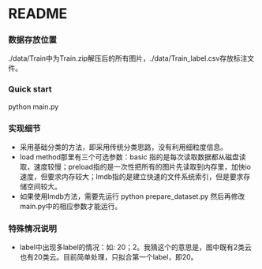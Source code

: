 # README

### 数据存放位置

./data/Train中为Train.zip解压后的所有图片，./data/Train_label.csv存放标注文件。

### Quick start

 python main.py

### 实现细节

- 采用基础分类的方法，即采用传统分类思路，没有利用细粒度信息。
- load method那里有三个可选参数：basic 指的是每次读取数据都从磁盘读取，速度较慢；preload指的是一次性把所有的图片先读取到内存里，加快io速度，但要求内存较大；lmdb指的是建立快速的文件系统索引，但是要求存储空间较大。
- 如果使用lmdb方法，需要先运行 python prepare_dataset.py 然后再修改 main.py中的相应参数才能运行。

### 特殊情况说明

- label中出现多label的情况：如: 20；2。我猜这个的意思是，图中既有2类云也有20类云。目前简单处理，只拟合第一个label，即20。